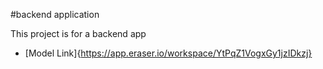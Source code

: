 #backend application

This project is for a backend app

- [Model Link]{https://app.eraser.io/workspace/YtPqZ1VogxGy1jzIDkzj}

